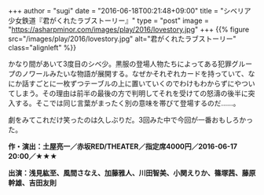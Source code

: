 +++
author = "sugi"
date = "2016-06-18T00:21:48+09:00"
title = "シベリア少女鉄道『君がくれたラブストーリー』"
type = "post"
image = "https://asharpminor.com/images/play/2016/lovestory.jpg"
+++
{{% figure src="/images/play/2016/lovestory.jpg" alt="君がくれたラブストーリー" class="alignleft" %}}

かなり間があいて3度目のシベ少。黒服の登場人物たちによってある犯罪グループのノワールみたいな物語が展開する。なぜかそれぞれカードを持っていて、なにか話すごとに一枚ずつテーブルの上に置いていくのでわけもわからずにやついてしまう。その理由は前半の最後の方で判明してそれを受けての怒濤の後半に突入する。そこでは同じ言葉がまったく別の意味を帯びて登場するのだ……。

劇をみてこれだけ笑ったのは久しぶりだ。3回みた中で今回が一番おもしろかった。

**作・演出：土屋亮一／赤坂RED/THEATER／指定席4000円／2016-06-17 20:00／★★★**

**出演：浅見紘至、風間さなえ、加藤雅人、川田智美、小関えりか、篠塚茜、藤原幹雄、吉田友則**
